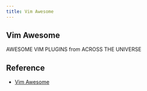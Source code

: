 ```yaml
---
title: Vim Awesome
---
```


## Vim Awesome
AWESOME VIM PLUGINS from ACROSS THE UNIVERSE

## Reference
* [Vim Awesome](https://vimawesome.com/)
